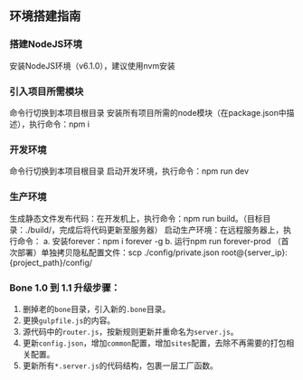 ## 环境搭建指南

### 搭建NodeJS环境
安装NodeJS环境（v6.1.0），建议使用nvm安装

### 引入项目所需模块
命令行切换到本项目根目录
安装所有项目所需的node模块（在package.json中描述），执行命令：npm i

### 开发环境
命令行切换到本项目根目录
启动开发环境，执行命令：npm run dev

### 生产环境
生成静态文件发布代码：在开发机上，执行命令：npm run build。（目标目录：./build/，完成后将代码更新至服务器）
启动生产环境：在远程服务器上，执行命令： a. 安装forever：npm i forever -g b. 运行npm run forever-prod
（首次部署）单独拷贝隐私配置文件：scp ./config/private.json root@{server_ip}:{project_path}/config/


### Bone 1.0 到 1.1 升级步骤：
1. 删掉老的`bone`目录，引入新的`.bone`目录。
2. 更换`gulpfile.js`的内容。
3. 源代码中的`router.js`，按新规则更新并重命名为`server.js`。
4. 更新`config.json`，增加`common`配置，增加`sites`配置，去除不再需要的打包相关配置。
5. 更新所有`*.server.js`的代码结构，包裹一层工厂函数。
